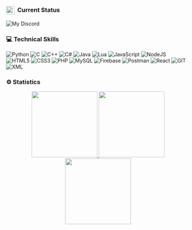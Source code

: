 ### <img src="https://cdn.prod.website-files.com/6257adef93867e50d84d30e2/66e3d80db9971f10a9757c99_Symbol.svg" alt="discord" width="23" align="absmiddle"/> &nbsp;Current Status
![My Discord](https://discord-readme-badge.vercel.app/api?id=334018024283570187)



### 💻 Technical Skills
![Python](https://img.shields.io/badge/python-3670A0?style=for-the-badge&logo=python&logoColor=ffdd54) 
![C](https://img.shields.io/badge/c-%2300599C.svg?style=for-the-badge&logo=c&logoColor=white) 
![C++](https://img.shields.io/badge/c++-3670A0?style=for-the-badge&logo=cplusplus&logoColor=ffdd54)
![C#](https://img.shields.io/badge/c%23-%23239120.svg?style=for-the-badge&logo=csharp&logoColor=white)
![Java](https://img.shields.io/badge/java-%23ED8B00.svg?style=for-the-badge&logo=openjdk&logoColor=white) 
![Lua](https://img.shields.io/badge/lua-%232C2D72.svg?style=for-the-badge&logo=lua&logoColor=white) 
![JavaScript](https://img.shields.io/badge/javascript-%23323330.svg?style=for-the-badge&logo=javascript&logoColor=%23F7DF1E) 
![NodeJS](https://img.shields.io/badge/node.js-6DA55F?style=for-the-badge&logo=node.js&logoColor=white) 
![HTML5](https://img.shields.io/badge/html5-%23E34F26.svg?style=for-the-badge&logo=html5&logoColor=white) 
![CSS3](https://img.shields.io/badge/css3-%231572B6.svg?style=for-the-badge&logo=css3&logoColor=white) 
![PHP](https://img.shields.io/badge/php-%23777BB4.svg?style=for-the-badge&logo=php&logoColor=white) 
![MySQL](https://img.shields.io/badge/mysql-%2300f.svg?style=for-the-badge&logo=mysql&logoColor=white) 
![Firebase](https://img.shields.io/badge/firebase-orange?style=for-the-badge&logo=firebase&logoColor=white) 
![Postman](https://img.shields.io/badge/postman-white?style=for-the-badge&logo=postman&logoColor=orange) 
![React](https://img.shields.io/badge/react-%2320232a.svg?style=for-the-badge&logo=react&logoColor=%2361DAFB) 
![GIT](https://img.shields.io/badge/git-orange?style=for-the-badge&logo=git&logoColor=black) 
![XML](https://img.shields.io/badge/xml-%23000000.svg?style=for-the-badge&logo=xml&logoColor=white) 

 
### ⚙️ Statistics
<p align="center">
<a href="https://github.com/peter-greek">
  <img height="180em" src="https://github-readme-stats-eight-theta.vercel.app/api?username=peter-greek&show_icons=true&theme=monokai&include_all_commits=true&count_private=true&hide_border=true"/>
  <img height="180em" src="https://github-readme-stats-eight-theta.vercel.app/api/top-langs/?username=peter-greek&layout=compact&langs_count=8&theme=monokai&hide_border=true"/>
 <img height="180em" src="https://github-readme-streak-stats.herokuapp.com/?user=peter-greek&theme=monokai&hide_border=true"/>
</a>
</p>
